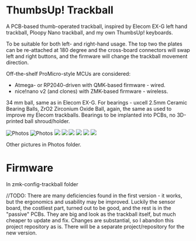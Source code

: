 # ThumbsUp! Trackball

A PCB-based thumb-operated trackball, inspired by Elecom EX-G left hand trackball, Ploopy Nano trackball, and my own ThumbsUp! keyboards.

To be suitable for both left- and right-hand usage.
The top two the plates can be re-attached at 180 degree and the cross-board connectors will swap left and right buttons, and the firmware will change the trackball movement direction.
 
Off-the-shelf ProMicro-style MCUs are considered: 
- Atmega- or RP2040-driven with QMK-based firmware - wired.
- nice!nano v2 (and clones) with ZMK-based firmware - wireless.

34 mm ball, same as in Elecom EX-G.
For bearings - uxcell 2.5mm Ceramic Bearing Balls, ZrO2 Zirconium Oxide Ball, again, the same as used to improve my Elecom trackballs.
Bearings to be implanted into PCBs, no 3D-printed ball shroud/holder.

![Photos](https://github.com/ak66666/ThumbsUp-Trackball-v2/blob/main/Photos/01.%204%20hrs%20view.jpg)
![Photos](https://github.com/ak66666/ThumbsUp-Trackball-v2/blob/main/Photos/02.%2010%20hrs%20view.jpg)
![](https://github.com/ak66666/ThumbsUp-Trackball-v2/blob/main/Photos/03.%205%20hrs%20view,%20top%20PCB%20removed.jpg)
![](https://github.com/ak66666/ThumbsUp-Trackball-v2/blob/main/Photos/04.%20Exploded%20view.jpg)
![](https://github.com/ak66666/ThumbsUp-Trackball-v2/blob/main/Photos/05.%204%20hrs%20view%20in%20hand.jpg)
![](https://github.com/ak66666/ThumbsUp-Trackball-v2/blob/main/Photos/06.%2012%20hrs%20view,%20hand%20on%20top.jpg)
![](https://github.com/ak66666/ThumbsUp-Trackball-v2/blob/main/Photos/07.%20Bottom%20view%20in%20hand.jpg)
![](https://github.com/ak66666/ThumbsUp-Trackball-v2/blob/main/Photos/08.%208%20hrs%20view%20in%20finger-controlled%20position.jpg)

Other pictures in Photos folder.

# Firmware

In zmk-config-trackball folder


//TODO:
There are many deficiencies found in the first version - it works, but the ergonomics and usability may be improved.
Luckily the sensor board, the costliest part, turned out to be good, and the rest is in the "passive" PCBs.
They are big and look as the trackball itself, but much cheaper to update and fix.
Changes are substantial, so I abandon this project repository as is.
There will be a separate project/repository for the new version.
